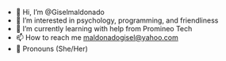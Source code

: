 - 👋 Hi, I’m @Giselmaldonado
- 👀 I’m interested in psychology, programming, and friendliness
- 🌱 I’m currently learning with help from Promineo Tech 
- 📫 How to reach me maldonadogisel@yahoo.com
- 💞️ Pronouns (She/Her)
<!---
Giselmaldonado/Giselmaldonado is a ✨ special ✨ repository because its `README.md` (this file) appears on your GitHub profile.
You can click the Preview link to take a look at your changes.
--->
